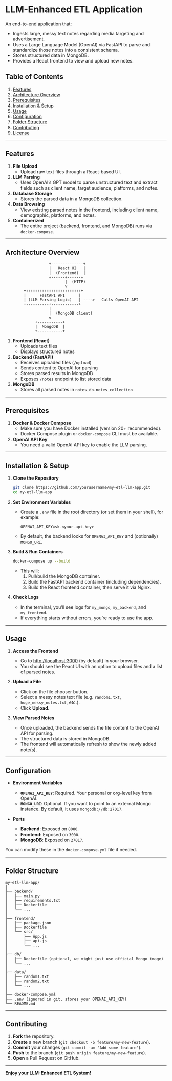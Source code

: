 # LLM-Enhanced ETL Application

An end-to-end application that:
- Ingests large, messy text notes regarding media targeting and advertisement.  
- Uses a Large Language Model (OpenAI) via FastAPI to parse and standardize those notes into a consistent schema.  
- Stores structured data in MongoDB.  
- Provides a React frontend to view and upload new notes.

## Table of Contents
1. [Features](#features)  
2. [Architecture Overview](#architecture-overview)  
3. [Prerequisites](#prerequisites)  
4. [Installation & Setup](#installation--setup)  
5. [Usage](#usage)  
6. [Configuration](#configuration)  
7. [Folder Structure](#folder-structure)  
8. [Contributing](#contributing)  
9. [License](#license)

---

## Features
1. **File Upload**  
   - Upload raw text files through a React-based UI.
2. **LLM Parsing**  
   - Uses OpenAI’s GPT model to parse unstructured text and extract fields such as client name, target audience, platforms, and notes.
3. **Database Storage**  
   - Stores the parsed data in a MongoDB collection.
4. **Data Browsing**  
   - View existing parsed notes in the frontend, including client name, demographic, platforms, and notes.
5. **Containerized**  
   - The entire project (backend, frontend, and MongoDB) runs via `docker-compose`.

---

## Architecture Overview

```
                   +--------------+
                   |   React UI   |
                   |  (Frontend)  |
                   +------+------+  
                          |  (HTTP)
                          v
        +------------------------+
        |      FastAPI API      |
        | (LLM Parsing Logic)   | ---->   Calls OpenAI API
        +----------+------------+
                   |
                   |  (MongoDB client)
                   v
             +-----------+
             |  MongoDB  |
             +-----------+
```

1. **Frontend (React)**  
   - Uploads text files  
   - Displays structured notes
2. **Backend (FastAPI)**  
   - Receives uploaded files (`/upload`)  
   - Sends content to OpenAI for parsing  
   - Stores parsed results in MongoDB  
   - Exposes `/notes` endpoint to list stored data
3. **MongoDB**  
   - Stores all parsed notes in `notes_db.notes_collection`

---

## Prerequisites

1. **Docker & Docker Compose**  
   - Make sure you have Docker installed (version 20+ recommended).
   - Docker Compose plugin or `docker-compose` CLI must be available.
2. **OpenAI API Key**  
   - You need a valid OpenAI API key to enable the LLM parsing. 

---

## Installation & Setup

1. **Clone the Repository**  
   ```bash
   git clone https://github.com/yourusername/my-etl-llm-app.git
   cd my-etl-llm-app
   ```

2. **Set Environment Variables**  
   - Create a `.env` file in the root directory (or set them in your shell), for example:
     ```
     OPENAI_API_KEY=sk-<your-api-key>
     ```
   - By default, the backend looks for `OPENAI_API_KEY` and (optionally) `MONGO_URI`.

3. **Build & Run Containers**  
   ```bash
   docker-compose up --build
   ```
   - This will:
     1. Pull/build the MongoDB container.  
     2. Build the FastAPI backend container (including dependencies).  
     3. Build the React frontend container, then serve it via Nginx.

4. **Check Logs**  
   - In the terminal, you’ll see logs for `my_mongo`, `my_backend`, and `my_frontend`.  
   - If everything starts without errors, you’re ready to use the app.

---

## Usage

1. **Access the Frontend**  
   - Go to [http://localhost:3000](http://localhost:3000) (by default) in your browser.  
   - You should see the React UI with an option to upload files and a list of parsed notes.

2. **Upload a File**  
   - Click on the file chooser button.  
   - Select a messy notes text file (e.g. `random1.txt`, `huge_messy_notes.txt`, etc.).  
   - Click **Upload**.  

3. **View Parsed Notes**  
   - Once uploaded, the backend sends the file content to the OpenAI API for parsing.  
   - The structured data is stored in MongoDB.  
   - The frontend will automatically refresh to show the newly added note(s).

---

## Configuration

- **Environment Variables**  
  - **`OPENAI_API_KEY`**: Required. Your personal or org-level key from OpenAI.  
  - **`MONGO_URI`**: Optional. If you want to point to an external Mongo instance. By default, it uses `mongodb://db:27017`.

- **Ports**  
  - **Backend**: Exposed on `8000`.  
  - **Frontend**: Exposed on `3000`.  
  - **MongoDB**: Exposed on `27017`.  

You can modify these in the `docker-compose.yml` file if needed.

---

## Folder Structure

```
my-etl-llm-app/
│
├── backend/
│   ├── main.py
│   ├── requirements.txt
│   ├── Dockerfile
│   └── ...
│
├── frontend/
│   ├── package.json
│   ├── Dockerfile
│   └── src/
│       ├── App.js
│       ├── api.js
│       └── ...
│
├── db/
│   ├── Dockerfile (optional, we might just use official Mongo image)
│   └── ...
│
├── data/
│   ├── random1.txt
│   ├── random2.txt
│   └── ...
│
├── docker-compose.yml
├── .env (ignored in git, stores your OPENAI_API_KEY)
└── README.md
```

---

## Contributing

1. **Fork** the repository.  
2. **Create** a new branch (`git checkout -b feature/my-new-feature`).  
3. **Commit** your changes (`git commit -am 'Add some feature'`).  
4. **Push** to the branch (`git push origin feature/my-new-feature`).  
5. **Open** a Pull Request on GitHub.

---

**Enjoy your LLM-Enhanced ETL System!**  